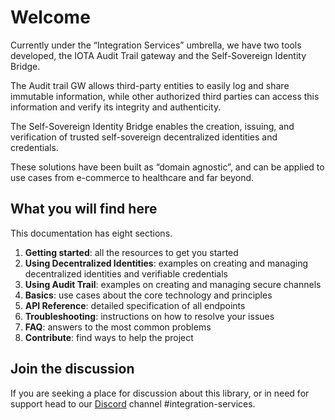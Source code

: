 # Welcome

Currently under the “Integration Services” umbrella, we have two tools developed, 
the IOTA Audit Trail gateway and the Self-Sovereign Identity Bridge. 

The Audit trail GW allows third-party entities to easily log and share immutable information, 
while other authorized third parties can access this information and verify its integrity and authenticity. 

The Self-Sovereign Identity Bridge enables the creation, issuing, and verification 
of trusted self-sovereign decentralized identities and credentials. 

These solutions have been built as “domain agnostic”, and can be applied to use cases from e-commerce to healthcare and far beyond. 

<!--
The IOTA Integration Services implements a high-level API for common interactions with Decentralized Identities and Data Streams. The Integration Services abstract from technical details of the IOTA [Identity]('https://wiki.iota.org/identity.rs/introduction') and IOTA [Streams]('https://wiki.iota.org/streams/welcome') libraries and facilitates the integration of IOTA into existing digital infrastructure.
-->

## What you will find here

This documentation has eight sections. 

1. **Getting started**: all the resources to get you started
2. **Using Decentralized Identities**: examples on creating and managing decentralized identities and verifiable credentials
3. **Using Audit Trail**: examples on creating and managing secure channels
4. **Basics**: use cases about the core technology and principles
5. **API Reference**: detailed specification of all endpoints
6. **Troubleshooting**: instructions on how to resolve your issues
7. **FAQ**: answers to the most common problems
8. **Contribute**: find ways to help the project

<!--
5. **Installation**: different ways of installing the integration service
6. **Examples**: practical coding examples
11. **Contact**: contact information
-->

## Join the discussion
If you are seeking a place for discussion about this library, or in need for support head to our [Discord](https://discord.gg/iota) channel #integration-services.

